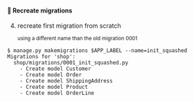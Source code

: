 #### 🤯 Recreate migrations

4. recreate first migration from scratch

    <small>
    using a different name than the old migration 0001
    </small>

```text
$ manage.py makemigrations $APP_LABEL --name=init_squashed
Migrations for 'shop':
  shop/migrations/0001_init_squashed.py
    - Create model Customer
    - Create model Order
    - Create model ShippingAddress
    - Create model Product
    - Create model OrderLine
```


<aside class="notes">
</aside>
